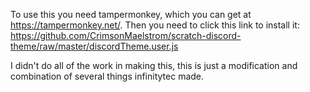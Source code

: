 To use this you need tampermonkey, which you can get at https://tampermonkey.net/.  Then you need to click this link to install it: https://github.com/CrimsonMaelstrom/scratch-discord-theme/raw/master/discordTheme.user.js

I didn't do all of the work in making this, this is just a modification and combination of several things infinitytec made.
